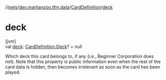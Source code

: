 //[pets](../../../index.md)/[dev.martianzoo.tfm.data](../index.md)/[CardDefinition](index.md)/[deck](deck.md)

# deck

[jvm]\
val [deck](deck.md): [CardDefinition.Deck](-deck/index.md)? = null

Which deck this card belongs to, if any (i.e., Beginner Corporation does not). Note that this property is public information even when the rest of the card data is hidden, then becomes irrelevant as soon as the card has been played.
